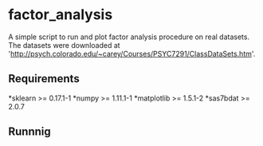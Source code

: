 factor_analysis
===============

A simple script to run and plot factor analysis procedure on real datasets. The datasets were downloaded at 'http://psych.colorado.edu/~carey/Courses/PSYC7291/ClassDataSets.htm'.

## Requirements
*sklearn >= 0.17.1-1
*numpy >= 1.11.1-1 
*matplotlib >= 1.5.1-2 
*sas7bdat >= 2.0.7 

## Runnnig


